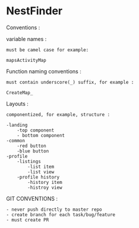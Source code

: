# NestFinder

Conventions :

variable names :

	must be camel case for example:
	
	mapsActivityMap

Function naming conventions :

	must contain underscore(_) suffix, for example :

	CreateMap_


Layouts :

	componentized, for example, structure :

	-landing
		-top component
		- bottom component
	-common
		-red button
		-blue button
	-profile
		-listings
			-list item
			-list view
		-profile history
			-history item
			-histroy view

GIT CONVENTIONS :

	- never push directly to master repo
	- create branch for each task/bug/feature
	- must create PR



